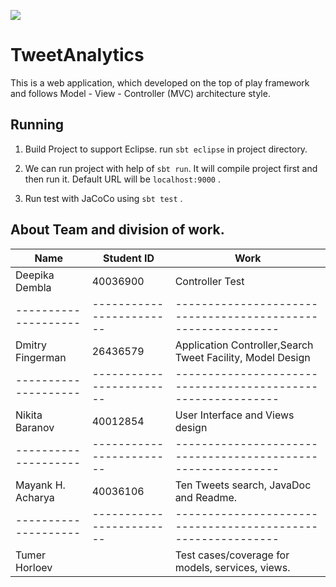 [<img src="https://img.shields.io/travis/playframework/play-java-starter-example.svg"/>](https://travis-ci.org/playframework/play-java-starter-example)

# TweetAnalytics

This is a web application, which developed on the top of play framework and follows Model - View - Controller
(MVC) architecture style.

## Running
1. Build Project to support Eclipse.
   run `sbt eclipse` in project directory.

2. We can run project with help of `sbt run`. It will compile project first and then run it.
   Default URL will be `localhost:9000` . 
   
3. Run test with JaCoCo using `sbt test` .

## About Team and division of work.
|      **Name**      |      **Student ID**    |                    **Work**                                |                      
|--------------------|------------------------|------------------------------------------------------------|
|Deepika Dembla      |        40036900        |            Controller Test                                 |
|--------------------|------------------------|------------------------------------------------------------|
|Dmitry Fingerman    |        26436579        | Application Controller,Search Tweet Facility, Model Design |                                             
|--------------------|------------------------|------------------------------------------------------------|
|Nikita Baranov      |        40012854        | User Interface and Views design                            |
|--------------------|------------------------|------------------------------------------------------------|
|Mayank H. Acharya   |        40036106        | Ten Tweets search, JavaDoc and Readme.                     |
|--------------------|------------------------|------------------------------------------------------------|
|Tumer Horloev       |                        |Test cases/coverage for models, services, views.            |
